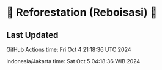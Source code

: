 
# 🌳 Reforestation (Reboisasi) 🌲

## Last Updated

GitHub Actions time: Fri Oct  4 21:18:36 UTC 2024

Indonesia/Jakarta time: Sat Oct  5 04:18:36 WIB 2024
